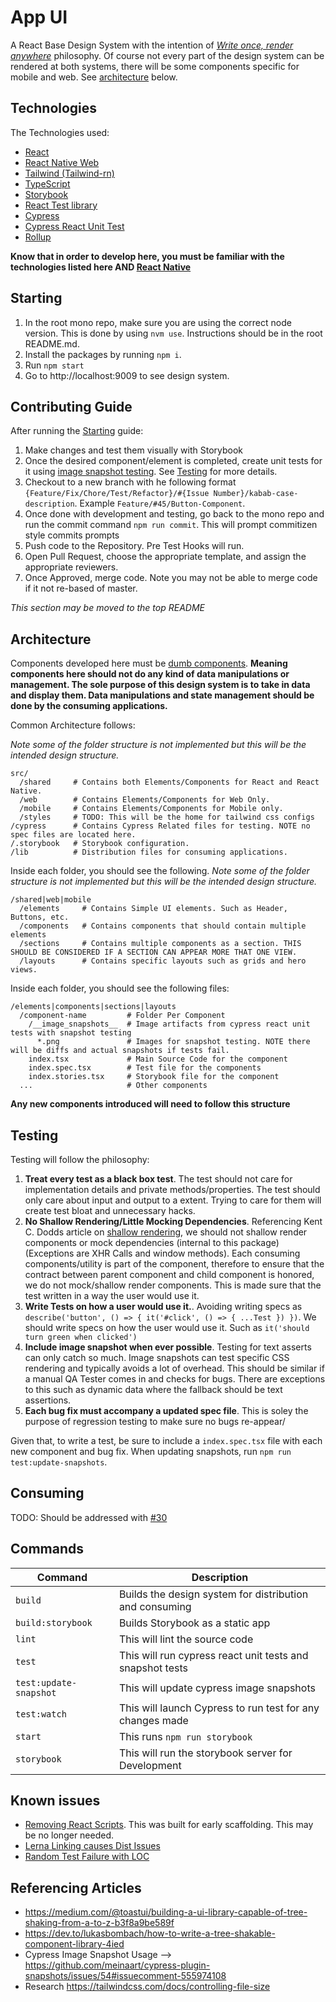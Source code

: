 # App UI

A React Base Design System with the intention of [_Write once, render anywhere_](https://github.com/necolas/react-native-web) philosophy. Of course not every part of the design system can be rendered at both systems, there will be some components specific for mobile and web. See [architecture](#Architecture) below.

## Technologies

The Technologies used:

- [React](https://github.com/necolas/react-native-web)
- [React Native Web](https://github.com/necolas/react-native-web)
- [Tailwind (Tailwind-rn)](https://github.com/vadimdemedes/tailwind-rn)
- [TypeScript](https://www.typescriptlang.org/)
- [Storybook](https://storybook.js.org/)
- [React Test library](https://testing-library.com/)
- [Cypress](https://www.cypress.io/)
- [Cypress React Unit Test](https://github.com/bahmutov/cypress-react-unit-test)
- [Rollup](https://rollupjs.org/guide/en/)

**Know that in order to develop here, you must be familiar with the technologies listed here AND [React Native](https://reactnative.dev/)**

## Starting

1. In the root mono repo, make sure you are using the correct node version. This is done by using `nvm use`. Instructions should be in the root README.md.
1. Install the packages by running `npm i`.
1. Run `npm start`
1. Go to http://localhost:9009 to see design system.

## Contributing Guide

After running the [Starting](#Starting) guide:

1. Make changes and test them visually with Storybook
1. Once the desired component/element is completed, create unit tests for it using [image snapshot testing](https://github.com/meinaart/cypress-plugin-snapshots). See [Testing](#Testing) for more details.
1. Checkout to a new branch with he following format `{Feature/Fix/Chore/Test/Refactor}/#{Issue Number}/kabab-case-description`. Example `Feature/#45/Button-Component`.
1. Once done with development and testing, go back to the mono repo and run the commit command `npm run commit`. This will prompt commitizen style commits prompts
1. Push code to the Repository. Pre Test Hooks will run.
1. Open Pull Request, choose the appropriate template, and assign the appropriate reviewers.
1. Once Approved, merge code. Note you may not be able to merge code if it not re-based of master.

_This section may be moved to the top README_

## Architecture

Components developed here must be [dumb components](https://medium.com/@thejasonfile/dumb-components-and-smart-components-e7b33a698d43). **Meaning components here should not do any kind of data manipulations or management. The sole purpose of this design system is to take in data and display them. Data manipulations and state management should be done by the consuming applications.**

Common Architecture follows:

_Note some of the folder structure is not implemented but this will be the intended design structure._

```
src/
  /shared     # Contains both Elements/Components for React and React Native.
  /web        # Contains Elements/Components for Web Only.
  /mobile     # Contains Elements/Components for Mobile only.
  /styles     # TODO: This will be the home for tailwind css configs
/cypress      # Contains Cypress Related files for testing. NOTE no spec files are located here.
/.storybook   # Storybook configuration.
/lib          # Distribution files for consuming applications.
```

Inside each folder, you should see the following. _Note some of the folder structure is not implemented but this will be the intended design structure._

```
/shared|web|mobile
  /elements     # Contains Simple UI elements. Such as Header, Buttons, etc.
  /components   # Contains components that should contain multiple elements
  /sections     # Contains multiple components as a section. THIS SHOULD BE CONSIDERED IF A SECTION CAN APPEAR MORE THAT ONE VIEW.
  /layouts      # Contains specific layouts such as grids and hero views.
```

Inside each folder, you should see the following files:

```
/elements|components|sections|layouts
  /component-name         # Folder Per Component
    /__image_snapshots__  # Image artifacts from cypress react unit tests with snapshot testing
      *.png               # Images for snapshot testing. NOTE there will be diffs and actual snapshots if tests fail.
    index.tsx             # Main Source Code for the component
    index.spec.tsx        # Test file for the components
    index.stories.tsx     # Storybook file for the component
  ...                     # Other components
```

**Any new components introduced will need to follow this structure**

## Testing

Testing will follow the philosophy:

1. **Treat every test as a black box test**. The test should not care for implementation details and private methods/properties. The test should only care about input and output to a extent. Trying to care for them will create test bloat and unnecessary hacks.
1. **No Shallow Rendering/Little Mocking Dependencies**. Referencing Kent C. Dodds article on [shallow rendering](https://kentcdodds.com/blog/why-i-never-use-shallow-rendering), we should not shallow render components or mock dependencies (internal to this package)(Exceptions are XHR Calls and window methods). Each consuming components/utility is part of the component, therefore to ensure that the contract between parent component and child component is honored, we do not mock/shallow render components. This is made sure that the test written in a way the user would use it.
1. **Write Tests on how a user would use it.**. Avoiding writing specs as `describe('button', () => { it('#click', () => { ...Test }) })`. We should write specs on how the user would use it. Such as `it('should turn green when clicked')`
1. **Include image snapshot when ever possible**. Testing for text asserts can only catch so much. Image snapshots can test specific CSS rendering and typically avoids a lot of overhead. This should be similar if a manual QA Tester comes in and checks for bugs. There are exceptions to this such as dynamic data where the fallback should be text assertions.
1. **Each bug fix must accompany a updated spec file**. This is soley the purpose of regression testing to make sure no bugs re-appear/

Given that, to write a test, be sure to include a `index.spec.tsx` file with each new component and bug fix. When updating snapshots, run `npm run test:update-snapshots`.

## Consuming

TODO: Should be addressed with [#30](https://github.com/joshvillahermosa/code-template-r/issues/30)

## Commands

| Command                | Description                                               |
| ---------------------- | --------------------------------------------------------- |
| `build`                | Builds the design system for distribution and consuming   |
| `build:storybook`      | Builds Storybook as a static app                          |
| `lint`                 | This will lint the source code                            |
| `test`                 | This will run cypress react unit tests and snapshot tests |
| `test:update-snapshot` | This will update cypress image snapshots                  |
| `test:watch`           | This will launch Cypress to run test for any changes made |
| `start`                | This runs `npm run storybook`                             |
| `storybook`            | This will run the storybook server for Development        |

## Known issues

- [Removing React Scripts](https://github.com/joshvillahermosa/code-template-r/issues/31). This was built for early scaffolding. This may be no longer needed.
- [Lerna Linking causes Dist Issues](https://github.com/joshvillahermosa/code-template-r/issues/32)
- [Random Test Failure with LOC](https://github.com/joshvillahermosa/code-template-r/issues/33)

## Referencing Articles

- https://medium.com/@toastui/building-a-ui-library-capable-of-tree-shaking-from-a-to-z-b3f8a9be589f
- https://dev.to/lukasbombach/how-to-write-a-tree-shakable-component-library-4ied
- Cypress Image Snapshot Usage --> https://github.com/meinaart/cypress-plugin-snapshots/issues/54#issuecomment-555974108
- Research https://tailwindcss.com/docs/controlling-file-size
